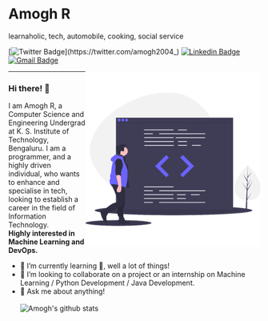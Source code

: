 # Amogh R 

learnaholic, tech, automobile, cooking, social service

[![Twitter Badge](https://img.shields.io/badge/-@amogh2004_-1ca0f1?style=flat-square&labelColor=1ca0f1&logo=twitter&logoColor=white&link=https://twitter.com/amogh2004_)](https://twitter.com/amogh2004_)
[![Linkedin Badge](https://img.shields.io/badge/-AmoghR-blue?style=flat-square&logo=Linkedin&logoColor=white&link=https://www.linkedin.com/in/amogh-r-439654b6/)](https://www.linkedin.com/in/amogh-r-439654b6/)
[![Gmail Badge](https://img.shields.io/badge/-Mail-c14438?style=flat-square&logo=Gmail&logoColor=white&link=mailto:amoghpavan5363@gmail.com)](mailto:amoghpavan5363@gmail.com)

<img src="https://github.com/amogh2004/amogh2004/blob/master/logo3.png" width="350" height="350" align="right"/>

---
### Hi there! 👋

I am Amogh R, a Computer Science and Engineering Undergrad at K. S. Institute of Technology, Bengaluru. I am a programmer, and a highly driven individual, who wants to enhance and specialise in tech, looking to establish a career in the field of Information Technology. </br>
**Highly interested in Machine Learning and DevOps.**


- 🌱 I’m currently learning 🤔, well a lot of things!
- 👬 I’m looking to collaborate on a project or an internship on Machine Learning / Python Development / Java Development.
- 💬 Ask me about anything!
</br></br>
![Amogh's github stats](https://github-readme-stats.vercel.app/api?username=amogh2004&show_icons=true&align=right)
